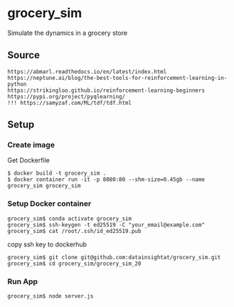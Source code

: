 # grocery_sim

Simulate the dynamics in a grocery store

## Source

    https://abmarl.readthedocs.io/en/latest/index.html
    https://neptune.ai/blog/the-best-tools-for-reinforcement-learning-in-python
    https://strikingloo.github.io/reinforcement-learning-beginners
    https://pypi.org/project/pyqlearning/
    !!! https://samyzaf.com/ML/tdf/tdf.html

## Setup

### Create image

Get Dockerfile

    $ docker build -t grocery_sim .
    $ docker container run -it -p 8080:80 --shm-size=0.45gb --name grocery_sim grocery_sim

### Setup Docker container

    grocery_sim$ conda activate grocery_sim
    grocery_sim$ ssh-keygen -t ed25519 -C "your_email@example.com"
    grocery_sim$ cat /root/.ssh/id_ed25519.pub

copy ssh key to dockerhub

    grocery_sim$ git clone git@github.com:datainsightat/grocery_sim.git
    grocery_sim$ cd grocery_sim/grocery_sim_20

### Run App

    grocery_sim$ node server.js
